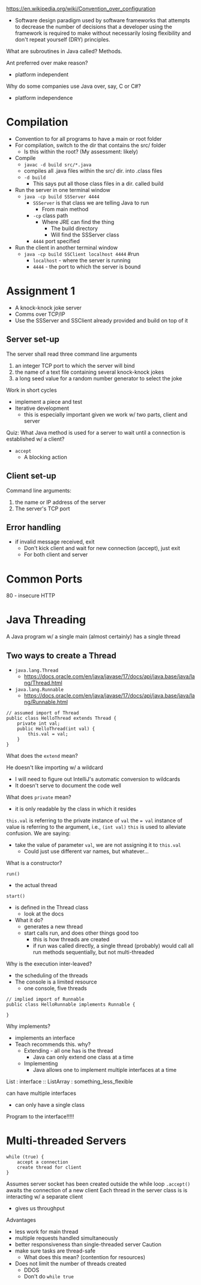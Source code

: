 https://en.wikipedia.org/wiki/Convention_over_configuration
- Software design paradigm used by software frameworks that attempts to decrease the number of decisions that a developer using the framework is required to make without necessarily losing flexibility and don't repeat yourself (DRY) principles.

What are subroutines in Java called? Methods.

Ant preferred over make reason?
- platform independent

Why do some companies use Java over, say, C or C#?
- platform independence

# Compilation
- Convention to for all programs to have a main or root folder
- For compilation, switch to the dir that contains the src/ folder
	- Is this within the root? (My assessment: likely)
- Compile
	- `javac -d build src/*.java`
	- compiles all .java files within the src/ dir. into .class files
	- `-d build`
		- This says put all those class files in a dir. called build
- Run the server in one terminal window
	- `java -cp build SSServer 4444`
		- `SSServer` is that class we are telling Java to run
			- From main method
		- `-cp` class path
			- Where JRE can find the thing
				- The build directory
				- Will find the SSServer class
		- `4444` port specified
- Run the client in another terminal window
	- `java -cp build SSClient localhost 4444` #run
		- `localhost` - where the server is running
		- `4444` - the port to which the server is bound

# Assignment 1
- A knock-knock joke server
- Comms over TCP/IP
- Use the SSServer and SSClient already provided and build on top of it

## Server set-up
The server shall read three command line arguments
1. an integer TCP port to which the server will bind
2. the name of a text file containing several knock-knock jokes
3. a long seed value for a random number generator to select the joke

Work in short cycles
- implement a piece and test
- Iterative development
	- this is especially important given we work w/ two parts, client and server

Quiz: What Java method is used for a server to wait until a connection is established w/ a client?
- `accept`
	- A blocking action

## Client set-up
Command line arguments:
1. the name or IP address of the server
2. The server's TCP port

## Error handling
- if invalid message received, exit
	- Don't kick client and wait for new connection (accept), just exit
	- For both client and server
# Common Ports
80 - insecure HTTP

# Java Threading
A Java program w/ a single main (almost certainly) has a single thread

## Two ways to create a Thread
- `java.lang.Thread`
	- https://docs.oracle.com/en/java/javase/17/docs/api/java.base/java/lang/Thread.html
- `java.lang.Runnable`
	- https://docs.oracle.com/en/java/javase/17/docs/api/java.base/java/lang/Runnable.html

```
// assumed import of Thread
public class HelloThread extends Thread {
    private int val;
    public HelloThread(int val) {
        this.val = val;
    }
}
```

What does the `extend` mean?

He doesn't like importing w/ a wildcard
- I will need to figure out IntelliJ's automatic conversion to wildcards
- It doesn't serve to document the code well

What does `private` mean?
- it is only readable by the class in which it resides

`this.val` is referring to the private instance of `val`
the `= val` instance of value is referring to the argument, i.e., `(int val)`
`this` is used to alleviate confusion. We are saying:
- take the value of parameter `val`, we are not assigning it to `this.val`
	- Could just use different var names, but whatever...

What is a constructor?

`run()`
- the actual thread

`start()`
- is defined in the Thread class
	- look at the docs
- What it do?
	- generates a new thread
	- start calls run, and does other things good too
		- this is how threads are created
		- if run was called directly, a single thread (probably) would call all run methods sequentially, but not multi-threaded

Why is the execution inter-leaved?
- the scheduling of the threads
- The console is a limited resource
	- one console, five threads

```
// implied import of Runnable
public class HelloRunnable implements Runnable {
    
}
```

Why implements?
- implements an interface
- Teach recommends this. why?
	- Extending - all one has is the thread
		- Java can only extend one class at a time
	- Implementing
		- Java allows one to implement multiple interfaces at a time

List : interface :: ListArray : something_less_flexible

can have multiple interfaces
- can only have a single class

Program to the interface!!!!!

# Multi-threaded Servers
```
while (true) {
    accept a connection
    create thread for client
}
```
Assumes server socket has been created outside the while loop
`.accept()` awaits the connection of a new client
Each thread in the server class is is interacting w/ a separate client
- gives us throughput


Advantages
- less work for main thread
- multiple requests handled simultaneously
- better responsiveness than single-threaded server
Caution
- make sure tasks are thread-safe
    - What does this mean? (contention for resources)
- Does not limit the number of threads created
    - DDOS
    - Don't do `while true`








